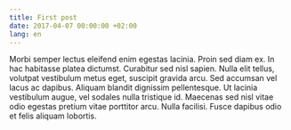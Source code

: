 ```yaml
---
title: First post
date: 2017-04-07 00:00:00 +02:00
lang: en
---
```


Morbi semper lectus eleifend enim egestas lacinia. Proin sed diam ex. In hac habitasse platea dictumst. Curabitur sed nisl sapien. Nulla elit tellus, volutpat vestibulum metus eget, suscipit gravida arcu. Sed accumsan vel lacus ac dapibus. Aliquam blandit dignissim pellentesque. Ut lacinia vestibulum augue, vel sodales nulla tristique id. Maecenas sed nisl vitae odio egestas pretium vitae porttitor arcu. Nulla facilisi. Fusce dapibus odio et felis aliquam lobortis.
